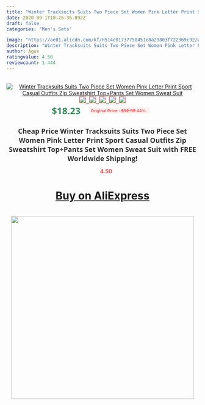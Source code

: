 ```yaml
---
title: "Winter Tracksuits Suits Two Piece Set Women Pink Letter Print Sport Casual Outfits Zip Sweatshirt Top+Pants Set Women Sweat Suit"
date: 2020-09-1T10:25:36.892Z
draft: false
categories: "Men's Sets"

image: "https://ae01.alicdn.com/kf/H514e01737750451e8a29803f722369c92/Winter-Tracksuits-Suits-Two-Piece-Set-Women-Pink-Letter-Print-Sport-Casual-Outfits-Zip-Sweatshirt-Top.jpg"
description: "Winter Tracksuits Suits Two Piece Set Women Pink Letter Print Sport Casual Outfits Zip Sweatshirt Top+Pants Set Women Sweat Suit"
author: Agus
ratingvalue: 4.50
reviewcount: 1.444
---
```

<br>
<div style="text-align: center;">
<a href="https://s.click.aliexpress.com/e/_AoP8JL" target="_blank" rel="nofollow noopener noreferrer"><img alt="Winter Tracksuits Suits Two Piece Set Women Pink Letter Print Sport Casual Outfits Zip Sweatshirt Top+Pants Set Women Sweat Suit" class="magnifier-image" src="https://ae01.alicdn.com/kf/H514e01737750451e8a29803f722369c92/Winter-Tracksuits-Suits-Two-Piece-Set-Women-Pink-Letter-Print-Sport-Casual-Outfits-Zip-Sweatshirt-Top.jpg_640x640.jpg">
<br>
<img style="border:1px solid salmon" src="https://ae01.alicdn.com/kf/H514e01737750451e8a29803f722369c92/Winter-Tracksuits-Suits-Two-Piece-Set-Women-Pink-Letter-Print-Sport-Casual-Outfits-Zip-Sweatshirt-Top.jpg_120x120.jpg">&nbsp;&nbsp;<img style="border:1px solid salmon" src="https://ae01.alicdn.com/kf/H4eb0081d44ed42f3b570c5eee8ca183co/Winter-Tracksuits-Suits-Two-Piece-Set-Women-Pink-Letter-Print-Sport-Casual-Outfits-Zip-Sweatshirt-Top.jpg_120x120.jpg">&nbsp;&nbsp;<img style="border:1px solid salmon" src="https://ae01.alicdn.com/kf/H8a2ac986d3f64d6dbac776999c3f59f5X/Winter-Tracksuits-Suits-Two-Piece-Set-Women-Pink-Letter-Print-Sport-Casual-Outfits-Zip-Sweatshirt-Top.jpg_120x120.jpg">&nbsp;&nbsp;<img style="border:1px solid salmon" src="https://ae01.alicdn.com/kf/Hd8a04746318a48d7bff732a5d1b4a964x/Winter-Tracksuits-Suits-Two-Piece-Set-Women-Pink-Letter-Print-Sport-Casual-Outfits-Zip-Sweatshirt-Top.jpg_120x120.jpg">&nbsp;&nbsp;<img style="border:1px solid salmon" src="https://ae01.alicdn.com/kf/Hf167cde6a11f41b586b698f55680bde4a/Winter-Tracksuits-Suits-Two-Piece-Set-Women-Pink-Letter-Print-Sport-Casual-Outfits-Zip-Sweatshirt-Top.jpg_120x120.jpg"></a></div><br0>
<div style="text-align: center;"><span style="background-color: white; border: 0px; box-sizing: border-box; color: seagreen; display: inline-block; font-family: &quot;open sans&quot; , &quot;arial&quot; , &quot;helvetica&quot; , sans-serif , &quot;heiti&quot;; font-size: 24px; font-stretch: inherit; font-weight: 700; line-height: inherit; margin: 0px 10px 0px 0px; padding: 0px; vertical-align: middle;">$18.23 </span>
<span style="background: rgb(255 , 241 , 241); border-radius: 3px; border: 0px; box-sizing: border-box; color: #ff4747; display: inline-block; font-family: inherit; font-size: 12px; font-stretch: inherit; font-style: inherit; font-variant: inherit; font-weight: 600; line-height: inherit; margin: 0px; padding: 2px 5px; transform: scale(0.9); vertical-align: middle;">Original Price : <b style="text-decoration: line-through;">$32.55 </b> 44%&nbsp;&nbsp;</span></div>
<h1 style="color: #333333; display: inline-block; font-family: &quot;open sans&quot; , &quot;arial&quot; , &quot;helvetica&quot; , sans-serif , &quot;heiti&quot;; font-size: 18px; font-stretch: inherit; font-weight: 700; text-align: center;">Cheap Price Winter Tracksuits Suits Two Piece Set Women Pink Letter Print Sport Casual Outfits Zip Sweatshirt Top+Pants Set Women Sweat Suit with FREE Worldwide Shipping!</h1>
<div style="color: #ff4747; text-align: center;">
<img src="https://4.bp.blogspot.com/-M0ZcTcb-5uY/XleCXlxnR4I/AAAAAAAAAEc/OrjgMkXV1oMQFaCRZj5HQwOCBcu3w1FegCPcBGAYYCw/s1600/star.png" style="height: 15px;">&nbsp;<b>4.50</b></div>
<div class="button_cont" align="center"><a class="buynow_a" href="https://s.click.aliexpress.com/e/_AoP8JL" target="_blank" rel="nofollow noopener noreferrer"><H1>Buy on AliExpress</H1></a></div><br>
<div class="separator" style="clear: both; text-align: center;">
<img src="https://lh3.googleusercontent.com/-pTy5HemUv9M/XlePHvY0dAI/AAAAAAAAAE4/0nX5iRUoIWY8eMW9Dpxeirr157OZliDIgCLcBGAsYHQ/s1600/badge.gif" width="480">
</div>
